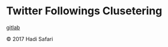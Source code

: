 # Twitter Followings Clusetering

[gitlab](https://gitlab.com/hadi_sfr/twitter_followings_clusetering)

&copy; 2017 Hadi Safari